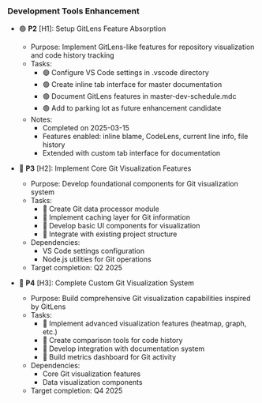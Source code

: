 ### Development Tools Enhancement
- 🟢 **P2** [H1]: Setup GitLens Feature Absorption
  - Purpose: Implement GitLens-like features for repository visualization and code history tracking
  - Tasks:
    - 🟢 Configure VS Code settings in .vscode directory
    - 🟢 Create inline tab interface for master documentation
    - 🟢 Document GitLens features in master-dev-schedule.mdc
    - 🟢 Add to parking lot as future enhancement candidate
  - Notes:
    - Completed on 2025-03-15
    - Features enabled: inline blame, CodeLens, current line info, file history
    - Extended with custom tab interface for documentation

- 🔴 **P3** [H2]: Implement Core Git Visualization Features
  - Purpose: Develop foundational components for Git visualization system
  - Tasks:
    - 🔴 Create Git data processor module
    - 🔴 Implement caching layer for Git information
    - 🔴 Develop basic UI components for visualization
    - 🔴 Integrate with existing project structure
  - Dependencies:
    - VS Code settings configuration
    - Node.js utilities for Git operations
  - Target completion: Q2 2025

- 🔴 **P4** [H3]: Complete Custom Git Visualization System
  - Purpose: Build comprehensive Git visualization capabilities inspired by GitLens
  - Tasks:
    - 🔴 Implement advanced visualization features (heatmap, graph, etc.)
    - 🔴 Create comparison tools for code history
    - 🔴 Develop integration with documentation system
    - 🔴 Build metrics dashboard for Git activity
  - Dependencies:
    - Core Git visualization features
    - Data visualization components
  - Target completion: Q4 2025 